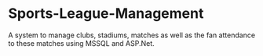 # Sports-League-Management
A system to manage clubs, stadiums, matches as well as the fan attendance to these matches using MSSQL and ASP.Net.
